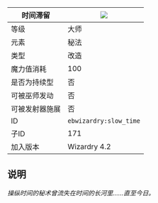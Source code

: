 | 时间滞留 |![](https://github.com/Electroblob77/Wizardry/blob/1.12.2/src/main/resources/assets/ebwizardry/textures/spells/slow_time.png)|
|---|---|
| 等级 | 大师 |
| 元素 | 秘法 |
| 类型 | 改造 |
| 魔力值消耗 | 100 |
| 是否为持续型 | 否 |
| 可被巫师发动 | 否 |
| 可被发射器施展 | 否|
| ID | `ebwizardry:slow_time` |
| 子ID | 171 |
| 加入版本 | Wizardry 4.2 |
## 说明
_操纵时间的秘术曾流失在时间的长河里……直至今日。_
